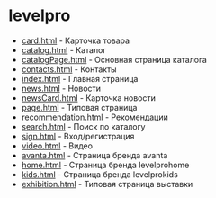 # levelpro

- [card.html](https://iv-tsim.ru/levelpro/card.html) - Карточка товара
- [catalog.html](https://iv-tsim.ru/levelpro/catalog.html) - Каталог
- [catalogPage.html](https://iv-tsim.ru/levelpro/catalogPage.html) - Основная страница каталога
- [contacts.html](https://iv-tsim.ru/levelpro/contacts.html) - Контакты
- [index.html](https://iv-tsim.ru/levelpro/index.html) - Главная страница
- [news.html](https://iv-tsim.ru/levelpro/news.html) - Новости
- [newsCard.html](https://iv-tsim.ru/levelpro/newsCard.html) - Карточка новости
- [page.html](https://iv-tsim.ru/levelpro/page.html) - Типовая страница
- [recommendation.html](https://iv-tsim.ru/levelpro/recommendation.html) - Рекомендации
- [search.html](https://iv-tsim.ru/levelpro/search.html) - Поиск по каталогу
- [sign.html](https://iv-tsim.ru/levelpro/sign.html) - Вход/регистрация
- [video.html](https://iv-tsim.ru/levelpro/video.html) - Видео
- [avanta.html](https://iv-tsim.ru/levelpro/avanta.html) - Страница бренда avanta
- [home.html](https://iv-tsim.ru/levelpro/home.html) - Страница бренда levelprohome
- [kids.html](https://iv-tsim.ru/levelpro/kids.html) - Страница бренда levelprokids
- [exhibition.html](https://iv-tsim.ru/levelpro/exhibition.html) - Типовая страница выставки